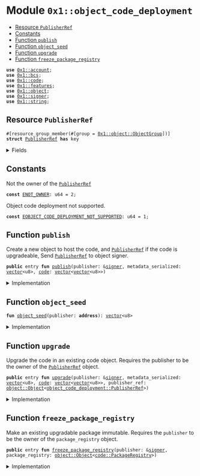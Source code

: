 
<a id="0x1_object_code_deployment"></a>

# Module `0x1::object_code_deployment`



-  [Resource `PublisherRef`](#0x1_object_code_deployment_PublisherRef)
-  [Constants](#@Constants_0)
-  [Function `publish`](#0x1_object_code_deployment_publish)
-  [Function `object_seed`](#0x1_object_code_deployment_object_seed)
-  [Function `upgrade`](#0x1_object_code_deployment_upgrade)
-  [Function `freeze_package_registry`](#0x1_object_code_deployment_freeze_package_registry)


<pre><code><b>use</b> <a href="account.md#0x1_account">0x1::account</a>;
<b>use</b> <a href="../../aptos-stdlib/../move-stdlib/doc/bcs.md#0x1_bcs">0x1::bcs</a>;
<b>use</b> <a href="code.md#0x1_code">0x1::code</a>;
<b>use</b> <a href="../../aptos-stdlib/../move-stdlib/doc/features.md#0x1_features">0x1::features</a>;
<b>use</b> <a href="object.md#0x1_object">0x1::object</a>;
<b>use</b> <a href="../../aptos-stdlib/../move-stdlib/doc/signer.md#0x1_signer">0x1::signer</a>;
<b>use</b> <a href="../../aptos-stdlib/../move-stdlib/doc/string.md#0x1_string">0x1::string</a>;
</code></pre>



<a id="0x1_object_code_deployment_PublisherRef"></a>

## Resource `PublisherRef`



<pre><code>#[resource_group_member(#[group = <a href="object.md#0x1_object_ObjectGroup">0x1::object::ObjectGroup</a>])]
<b>struct</b> <a href="object_code_deployment.md#0x1_object_code_deployment_PublisherRef">PublisherRef</a> <b>has</b> key
</code></pre>



<details>
<summary>Fields</summary>


<dl>
<dt>
<code>extend_ref: <a href="object.md#0x1_object_ExtendRef">object::ExtendRef</a></code>
</dt>
<dd>

</dd>
</dl>


</details>

<a id="@Constants_0"></a>

## Constants


<a id="0x1_object_code_deployment_ENOT_OWNER"></a>

Not the owner of the <code><a href="object_code_deployment.md#0x1_object_code_deployment_PublisherRef">PublisherRef</a></code>


<pre><code><b>const</b> <a href="object_code_deployment.md#0x1_object_code_deployment_ENOT_OWNER">ENOT_OWNER</a>: u64 = 2;
</code></pre>



<a id="0x1_object_code_deployment_EOBJECT_CODE_DEPLOYMENT_NOT_SUPPORTED"></a>

Object code deployment not supported.


<pre><code><b>const</b> <a href="object_code_deployment.md#0x1_object_code_deployment_EOBJECT_CODE_DEPLOYMENT_NOT_SUPPORTED">EOBJECT_CODE_DEPLOYMENT_NOT_SUPPORTED</a>: u64 = 1;
</code></pre>



<a id="0x1_object_code_deployment_publish"></a>

## Function `publish`

Create a new object to host the code, and <code><a href="object_code_deployment.md#0x1_object_code_deployment_PublisherRef">PublisherRef</a></code> if the code is upgradeable,
Send <code><a href="object_code_deployment.md#0x1_object_code_deployment_PublisherRef">PublisherRef</a></code> to object signer.


<pre><code><b>public</b> entry <b>fun</b> <a href="object_code_deployment.md#0x1_object_code_deployment_publish">publish</a>(publisher: &<a href="../../aptos-stdlib/../move-stdlib/doc/signer.md#0x1_signer">signer</a>, metadata_serialized: <a href="../../aptos-stdlib/../move-stdlib/doc/vector.md#0x1_vector">vector</a>&lt;u8&gt;, <a href="code.md#0x1_code">code</a>: <a href="../../aptos-stdlib/../move-stdlib/doc/vector.md#0x1_vector">vector</a>&lt;<a href="../../aptos-stdlib/../move-stdlib/doc/vector.md#0x1_vector">vector</a>&lt;u8&gt;&gt;)
</code></pre>



<details>
<summary>Implementation</summary>


<pre><code><b>public</b> entry <b>fun</b> <a href="object_code_deployment.md#0x1_object_code_deployment_publish">publish</a>(
    publisher: &<a href="../../aptos-stdlib/../move-stdlib/doc/signer.md#0x1_signer">signer</a>,
    metadata_serialized: <a href="../../aptos-stdlib/../move-stdlib/doc/vector.md#0x1_vector">vector</a>&lt;u8&gt;,
    <a href="code.md#0x1_code">code</a>: <a href="../../aptos-stdlib/../move-stdlib/doc/vector.md#0x1_vector">vector</a>&lt;<a href="../../aptos-stdlib/../move-stdlib/doc/vector.md#0x1_vector">vector</a>&lt;u8&gt;&gt;,
) {
    <b>assert</b>!(<a href="../../aptos-stdlib/../move-stdlib/doc/features.md#0x1_features_is_object_code_deployment_enabled">features::is_object_code_deployment_enabled</a>(), <a href="object_code_deployment.md#0x1_object_code_deployment_EOBJECT_CODE_DEPLOYMENT_NOT_SUPPORTED">EOBJECT_CODE_DEPLOYMENT_NOT_SUPPORTED</a>);

    <b>let</b> object_seed = <a href="object_code_deployment.md#0x1_object_code_deployment_object_seed">object_seed</a>(<a href="../../aptos-stdlib/../move-stdlib/doc/signer.md#0x1_signer_address_of">signer::address_of</a>(publisher));
    <b>let</b> constructor_ref = &<a href="object.md#0x1_object_create_named_object">object::create_named_object</a>(publisher, object_seed);
    <b>let</b> module_signer = &<a href="object.md#0x1_object_generate_signer">object::generate_signer</a>(constructor_ref);
    <a href="code.md#0x1_code_publish_package_txn">code::publish_package_txn</a>(module_signer, metadata_serialized, <a href="code.md#0x1_code">code</a>);

    <b>if</b> (<a href="code.md#0x1_code_is_package_upgradeable">code::is_package_upgradeable</a>(metadata_serialized)) {
        <b>move_to</b>(module_signer, <a href="object_code_deployment.md#0x1_object_code_deployment_PublisherRef">PublisherRef</a> {
            extend_ref: <a href="object.md#0x1_object_generate_extend_ref">object::generate_extend_ref</a>(constructor_ref)
        });
    };
}
</code></pre>



</details>

<a id="0x1_object_code_deployment_object_seed"></a>

## Function `object_seed`



<pre><code><b>fun</b> <a href="object_code_deployment.md#0x1_object_code_deployment_object_seed">object_seed</a>(publisher: <b>address</b>): <a href="../../aptos-stdlib/../move-stdlib/doc/vector.md#0x1_vector">vector</a>&lt;u8&gt;
</code></pre>



<details>
<summary>Implementation</summary>


<pre><code>inline <b>fun</b> <a href="object_code_deployment.md#0x1_object_code_deployment_object_seed">object_seed</a>(publisher: <b>address</b>): <a href="../../aptos-stdlib/../move-stdlib/doc/vector.md#0x1_vector">vector</a>&lt;u8&gt; {
    <b>let</b> object_seed = &<b>mut</b> <a href="../../aptos-stdlib/../move-stdlib/doc/string.md#0x1_string_utf8">string::utf8</a>(b"aptos_framework::object_code_deployment");
    <b>let</b> sequence_number = <a href="account.md#0x1_account_get_sequence_number">account::get_sequence_number</a>(publisher) + 1;
    <a href="../../aptos-stdlib/../move-stdlib/doc/string.md#0x1_string_append">string::append</a>(object_seed, <a href="../../aptos-stdlib/../move-stdlib/doc/string.md#0x1_string_utf8">string::utf8</a>(<a href="../../aptos-stdlib/../move-stdlib/doc/bcs.md#0x1_bcs_to_bytes">bcs::to_bytes</a>(&sequence_number)));
    *<a href="../../aptos-stdlib/../move-stdlib/doc/string.md#0x1_string_bytes">string::bytes</a>(object_seed)
}
</code></pre>



</details>

<a id="0x1_object_code_deployment_upgrade"></a>

## Function `upgrade`

Upgrade the code in an existing code object.
Requires the publisher to be the owner of the <code><a href="object_code_deployment.md#0x1_object_code_deployment_PublisherRef">PublisherRef</a></code> object.


<pre><code><b>public</b> entry <b>fun</b> <a href="object_code_deployment.md#0x1_object_code_deployment_upgrade">upgrade</a>(publisher: &<a href="../../aptos-stdlib/../move-stdlib/doc/signer.md#0x1_signer">signer</a>, metadata_serialized: <a href="../../aptos-stdlib/../move-stdlib/doc/vector.md#0x1_vector">vector</a>&lt;u8&gt;, <a href="code.md#0x1_code">code</a>: <a href="../../aptos-stdlib/../move-stdlib/doc/vector.md#0x1_vector">vector</a>&lt;<a href="../../aptos-stdlib/../move-stdlib/doc/vector.md#0x1_vector">vector</a>&lt;u8&gt;&gt;, publisher_ref: <a href="object.md#0x1_object_Object">object::Object</a>&lt;<a href="object_code_deployment.md#0x1_object_code_deployment_PublisherRef">object_code_deployment::PublisherRef</a>&gt;)
</code></pre>



<details>
<summary>Implementation</summary>


<pre><code><b>public</b> entry <b>fun</b> <a href="object_code_deployment.md#0x1_object_code_deployment_upgrade">upgrade</a>(
    publisher: &<a href="../../aptos-stdlib/../move-stdlib/doc/signer.md#0x1_signer">signer</a>,
    metadata_serialized: <a href="../../aptos-stdlib/../move-stdlib/doc/vector.md#0x1_vector">vector</a>&lt;u8&gt;,
    <a href="code.md#0x1_code">code</a>: <a href="../../aptos-stdlib/../move-stdlib/doc/vector.md#0x1_vector">vector</a>&lt;<a href="../../aptos-stdlib/../move-stdlib/doc/vector.md#0x1_vector">vector</a>&lt;u8&gt;&gt;,
    publisher_ref: Object&lt;<a href="object_code_deployment.md#0x1_object_code_deployment_PublisherRef">PublisherRef</a>&gt;,
) <b>acquires</b> <a href="object_code_deployment.md#0x1_object_code_deployment_PublisherRef">PublisherRef</a> {
    <b>assert</b>!(<a href="../../aptos-stdlib/../move-stdlib/doc/features.md#0x1_features_is_object_code_deployment_enabled">features::is_object_code_deployment_enabled</a>(), <a href="object_code_deployment.md#0x1_object_code_deployment_EOBJECT_CODE_DEPLOYMENT_NOT_SUPPORTED">EOBJECT_CODE_DEPLOYMENT_NOT_SUPPORTED</a>);
    <b>assert</b>!(<a href="object.md#0x1_object_is_owner">object::is_owner</a>(publisher_ref, <a href="../../aptos-stdlib/../move-stdlib/doc/signer.md#0x1_signer_address_of">signer::address_of</a>(publisher)), <a href="object_code_deployment.md#0x1_object_code_deployment_ENOT_OWNER">ENOT_OWNER</a>);

    <b>let</b> extend_ref = &<b>borrow_global</b>&lt;<a href="object_code_deployment.md#0x1_object_code_deployment_PublisherRef">PublisherRef</a>&gt;(<a href="object.md#0x1_object_object_address">object::object_address</a>(&publisher_ref)).extend_ref;
    <b>let</b> code_signer = &<a href="object.md#0x1_object_generate_signer_for_extending">object::generate_signer_for_extending</a>(extend_ref);
    <a href="code.md#0x1_code_publish_package_txn">code::publish_package_txn</a>(code_signer, metadata_serialized, <a href="code.md#0x1_code">code</a>);
}
</code></pre>



</details>

<a id="0x1_object_code_deployment_freeze_package_registry"></a>

## Function `freeze_package_registry`

Make an existing upgradable package immutable.
Requires the <code>publisher</code> to be the owner of the <code>package_registry</code> object.


<pre><code><b>public</b> entry <b>fun</b> <a href="object_code_deployment.md#0x1_object_code_deployment_freeze_package_registry">freeze_package_registry</a>(publisher: &<a href="../../aptos-stdlib/../move-stdlib/doc/signer.md#0x1_signer">signer</a>, package_registry: <a href="object.md#0x1_object_Object">object::Object</a>&lt;<a href="code.md#0x1_code_PackageRegistry">code::PackageRegistry</a>&gt;)
</code></pre>



<details>
<summary>Implementation</summary>


<pre><code><b>public</b> entry <b>fun</b> <a href="object_code_deployment.md#0x1_object_code_deployment_freeze_package_registry">freeze_package_registry</a>(publisher: &<a href="../../aptos-stdlib/../move-stdlib/doc/signer.md#0x1_signer">signer</a>, package_registry: Object&lt;PackageRegistry&gt;) {
    <a href="code.md#0x1_code_freeze_package_registry">code::freeze_package_registry</a>(publisher, package_registry);
}
</code></pre>



</details>


[move-book]: https://aptos.dev/move/book/SUMMARY
